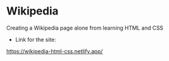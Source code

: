 # Wikipedia
Creating a Wikipedia page alone from learning HTML and CSS

* Link for the site:

https://wikipedia-html-css.netlify.app/
